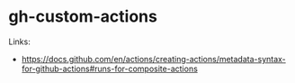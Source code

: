 # gh-custom-actions

Links:

- https://docs.github.com/en/actions/creating-actions/metadata-syntax-for-github-actions#runs-for-composite-actions
